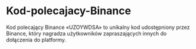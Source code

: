 # Kod-polecajacy-Binance
Kod polecający Binance «UZOYWDSA» to unikalny kod udostępniony przez Binance, który nagradza użytkowników zapraszających innych do dołączenia do platformy.
